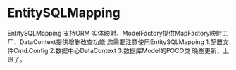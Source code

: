 # EntitySQLMapping
EntitySQLMapping
支持ORM 实体映射，ModelFactory提供MapFactory映射工厂，DataContext提供增删改查功能
您需要注意使用EntitySQLMapping
1.配置文件Cmd.Config
2.数据中心DataContext
3.数据库Model的POCO类
晚些更新，上班了。

